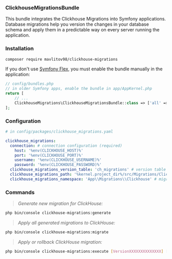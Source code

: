 ### ClickhouseMigrationsBundle


This bundle integrates the Clickhouse Migrations into Symfony applications. Database migrations help you version the changes in your database schema and apply them in a predictable way on every server running the application.


### Installation


```bash
composer require mavlitov98/clickhouse-migrations
```

If you don't use [Symfony Flex](https://symfony.com/components/Symfony%20Flex), you must enable the bundle manually in the application:

```php
// config/bundles.php
// in older Symfony apps, enable the bundle in app/AppKernel.php
return [
    // ...
    ClickhouseMigrations\ClickhouseMigrationsBundle::class => ['all' => true],
];
```


### Configuration


```yaml
# in config/packages/clickhouse_migrations.yaml

clickhouse_migrations:
  connection: # connection configuration (required)
    host: '%env(CLICKHOUSE_HOST)%'
    port: '%env(CLICKHOUSE_PORT)%'
    username: '%env(CLICKHOUSE_USERNAME)%'
    password: '%env(CLICKHOUSE_PASSWORD)%'
  clickhouse_migrations_version_table: 'ch_migrations' # version table name (optional)
  clickhouse_migrations_path: '%kernel.project_dir%/src/Migrations/Clickhouse' # migration path (optional)
  clickhouse_migrations_namespace: 'App\\Migrations\\Clickhouse' # migration class namespace (optional)
```


### Commands


>*Generate new migration for ClickHouse:*

```bash
php bin/console clickhouse-migrations:generate
```

>*Apply all generated migrations to ClickHouse:*

```bash
php bin/console clickhouse-migrations:migrate
```

>*Apply or rollback ClickHouse migration:*

```bash
php bin/console clickhouse-migrations:execute [VersionXXXXXXXXXXXXXX] [up|down]
```
